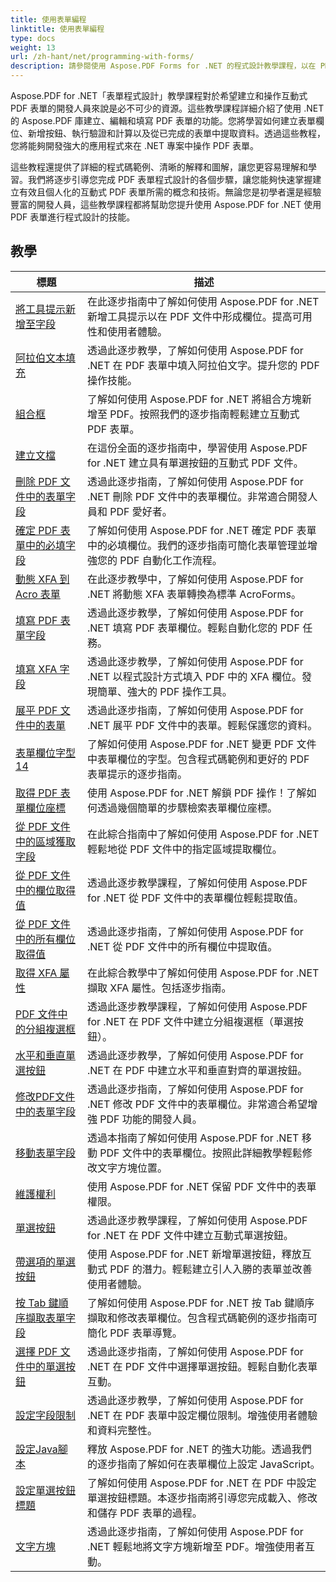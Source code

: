 ```yaml
---
title: 使用表單編程
linktitle: 使用表單編程
type: docs
weight: 13
url: /zh-hant/net/programming-with-forms/
description: 請參閱使用 Aspose.PDF Forms for .NET 的程式設計教學課程，以在 PDF 檔案中建立和管理互動式表單。
---
```

Aspose.PDF for .NET「表單程式設計」教學課程對於希望建立和操作互動式 PDF 表單的開發人員來說是必不可少的資源。這些教學課程詳細介紹了使用 .NET 的 Aspose.PDF 庫建立、編輯和填寫 PDF 表單的功能。您將學習如何建立表單欄位、新增按鈕、執行驗證和計算以及從已完成的表單中提取資料。透過這些教程，您將能夠開發強大的應用程式來在 .NET 專案中操作 PDF 表單。

這些教程還提供了詳細的程式碼範例、清晰的解釋和圖解，讓您更容易理解和學習。我們將逐步引導您完成 PDF 表單程式設計的各個步驟，讓您能夠快速掌握建立有效且個人化的互動式 PDF 表單所需的概念和技術。無論您是初學者還是經驗豐富的開發人員，這些教學課程都將幫助您提升使用 Aspose.PDF for .NET 使用 PDF 表單進行程式設計的技能。

## 教學
| 標題 | 描述 |
| --- | --- | 
| [將工具提示新增至字段](./add-tooltip-to-field/) | 在此逐步指南中了解如何使用 Aspose.PDF for .NET 新增工具提示以在 PDF 文件中形成欄位。提高可用性和使用者體驗。 |  
| [阿拉伯文本填充](./arabic-text-filling/) | 透過此逐步教學，了解如何使用 Aspose.PDF for .NET 在 PDF 表單中填入阿拉伯文字。提升您的 PDF 操作技能。 |  
| [組合框](./combo-box/) | 了解如何使用 Aspose.PDF for .NET 將組合方塊新增至 PDF。按照我們的逐步指南輕鬆建立互動式 PDF 表單。 |  
| [建立文檔](./create-doc/) | 在這份全面的逐步指南中，學習使用 Aspose.PDF for .NET 建立具有單選按鈕的互動式 PDF 文件。 |  
| [刪除 PDF 文件中的表單字段](./delete-form-field/) | 透過此逐步指南，了解如何使用 Aspose.PDF for .NET 刪除 PDF 文件中的表單欄位。非常適合開發人員和 PDF 愛好者。 |  
| [確定 PDF 表單中的必填字段](./determine-required-field/) | 了解如何使用 Aspose.PDF for .NET 確定 PDF 表單中的必填欄位。我們的逐步指南可簡化表單管理並增強您的 PDF 自動化工作流程。 |  
| [動態 XFA 到 Acro 表單](./dynamic-xfa-to-acro-form/) | 在此逐步教學中，了解如何使用 Aspose.PDF for .NET 將動態 XFA 表單轉換為標準 AcroForms。 |  
| [填寫 PDF 表單字段](./fill-form-field/) | 透過此逐步教學，了解如何使用 Aspose.PDF for .NET 填寫 PDF 表單欄位。輕鬆自動化您的 PDF 任務。 |  
| [填寫 XFA 字段](./fill-xfafields/) | 透過此逐步教學，了解如何使用 Aspose.PDF for .NET 以程式設計方式填入 PDF 中的 XFA 欄位。發現簡單、強大的 PDF 操作工具。 |  
| [展平 PDF 文件中的表單](./flatten-forms/) | 透過此逐步指南，了解如何使用 Aspose.PDF for .NET 展平 PDF 文件中的表單。輕鬆保護您的資料。 |  
| [表單欄位字型 14](./form-field-font-14/) | 了解如何使用 Aspose.PDF for .NET 變更 PDF 文件中表單欄位的字型。包含程式碼範例和更好的 PDF 表單提示的逐步指南。 |  
| [取得 PDF 表單欄位座標](./get-coordinates/) | 使用 Aspose.PDF for .NET 解鎖 PDF 操作！了解如何透過幾個簡單的步驟檢索表單欄位座標。 |  
| [從 PDF 文件中的區域獲取字段](./get-fields-from-region/) | 在此綜合指南中了解如何使用 Aspose.PDF for .NET 輕鬆地從 PDF 文件中的指定區域提取欄位。 |  
| [從 PDF 文件中的欄位取得值](./get-value-from-field/) | 透過此逐步教學課程，了解如何使用 Aspose.PDF for .NET 從 PDF 文件中的表單欄位輕鬆提取值。 |  
| [從 PDF 文件中的所有欄位取得值](./get-values-from-all-fields/) | 透過此逐步指南，了解如何使用 Aspose.PDF for .NET 從 PDF 文件中的所有欄位中提取值。 |  
| [取得 XFA 屬性](./get-xfaproperties/) | 在此綜合教學中了解如何使用 Aspose.PDF for .NET 擷取 XFA 屬性。包括逐步指南。 |  
| [PDF 文件中的分組複選框](./grouped-check-boxes/) | 透過此逐步教學課程，了解如何使用 Aspose.PDF for .NET 在 PDF 文件中建立分組複選框（單選按鈕）。 |  
| [水平和垂直單選按鈕](./horizontally-and-vertically-radio-buttons/) | 透過此逐步教學，了解如何使用 Aspose.PDF for .NET 在 PDF 中建立水平和垂直對齊的單選按鈕。 |  
| [修改PDF文件中的表單字段](./modify-form-field/) | 透過此逐步指南，了解如何使用 Aspose.PDF for .NET 修改 PDF 文件中的表單欄位。非常適合希望增強 PDF 功能的開發人員。 |  
| [移動表單字段](./move-form-field/) | 透過本指南了解如何使用 Aspose.PDF for .NET 移動 PDF 文件中的表單欄位。按照此詳細教學輕鬆修改文字方塊位置。 |  
| [維護權利](./preserve-rights/) | 使用 Aspose.PDF for .NET 保留 PDF 文件中的表單權限。 |  
| [單選按鈕](./radio-button/) | 透過此逐步教學課程，了解如何使用 Aspose.PDF for .NET 在 PDF 文件中建立互動式單選按鈕。 |  
| [帶選項的單選按鈕](./radio-button-with-options/) | 使用 Aspose.PDF for .NET 新增單選按鈕，釋放互動式 PDF 的潛力。輕鬆建立引人入勝的表單並改善使用者體驗。 |  
| [按 Tab 鍵順序擷取表單字段](./retrieve-form-field-in-tab-order/) | 了解如何使用 Aspose.PDF for .NET 按 Tab 鍵順序擷取和修改表單欄位。包含程式碼範例的逐步指南可簡化 PDF 表單導覽。 |  
| [選擇 PDF 文件中的單選按鈕](./select-radio-button/) | 透過此逐步指南，了解如何使用 Aspose.PDF for .NET 在 PDF 文件中選擇單選按鈕。輕鬆自動化表單互動。 |  
| [設定字段限制](./set-field-limit/) | 透過此逐步教學，了解如何使用 Aspose.PDF for .NET 在 PDF 表單中設定欄位限制。增強使用者體驗和資料完整性。 |  
| [設定Java腳本](./set-java-script/) | 釋放 Aspose.PDF for .NET 的強大功能。透過我們的逐步指南了解如何在表單欄位上設定 JavaScript。 |  
| [設定單選按鈕標題](./set-radio-button-caption/) | 了解如何使用 Aspose.PDF for .NET 在 PDF 中設定單選按鈕標題。本逐步指南將引導您完成載入、修改和儲存 PDF 表單的過程。 |  
| [文字方塊](./text-box/) | 透過此逐步指南，了解如何使用 Aspose.PDF for .NET 輕鬆地將文字方塊新增至 PDF。增強使用者互動。 |  